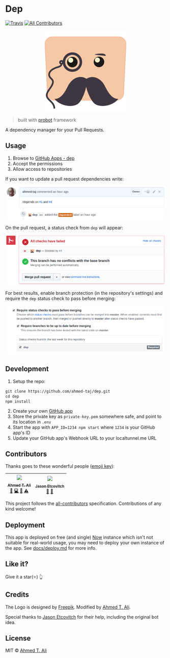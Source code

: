 # Dep

[![Travis](https://img.shields.io/travis/ahmed-taj/dep.svg)](https://travis-ci.org/ahmed-taj/dep)
[![All Contributors](https://img.shields.io/badge/all_contributors-2-orange.svg?style=flat-square)](#contributors)

<p align="center">
  <img src="./docs/assets/logo.png" width="256" height="256" alt="bot logo">
</p>

> built with [probot](https://github.com/probot/probot) framework

A dependency manager for your Pull Requests.

## Usage

1. Browse to [GitHub Apps - dep][apps]
2. Accept the permissions
3. Allow access to repositories

If you want to update a pull request dependencies write:

![comment-screenshot][]

On the pull request, a status check from `dep` will appear:

![status-check-screenshot][]

For best results, enable branch protection (in the repository's settings) and require the `dep` status check to pass before merging:

![branch-protection-screenshot][]

[apps]: https://github.com/apps/dep
[status-check-screenshot]: ./docs/assets/status.png
[comment-screenshot]: ./docs/assets/comment.png
[branch-protection-screenshot]: ./docs/assets/settings.png

## Development

1. Setup the repo:

```shell
git clone https://github.com/ahmed-taj/dep.git
cd dep
npm install
```

2. Create your own [GitHub app][]
3. Store the private key as `private-key.pem` somewhere safe, and point to its location in `.env`
4. Start the app with `APP_ID=1234 npm start` where `1234` is your GitHub app's ID
5. Update your GitHub app's Webhook URL to your localtunnel.me URL

[GitHub app]: https://probot.github.io/docs/development/#configure-a-github-app

## Contributors

Thanks goes to these wonderful people ([emoji key](https://github.com/kentcdodds/all-contributors#emoji-key)):

<!-- ALL-CONTRIBUTORS-LIST:START - Do not remove or modify this section -->
| [<img src="https://avatars1.githubusercontent.com/u/12673605?v=4" width="100px;"/><br /><sub><b>Ahmed T. Ali</b></sub>](https://ahmed.sd)<br />[📝](#blog-ahmed-taj "Blogposts") [💻](https://github.com/ahmed-taj/dep/commits?author=ahmed-taj "Code") [📖](https://github.com/ahmed-taj/dep/commits?author=ahmed-taj "Documentation") [⚠️](https://github.com/ahmed-taj/dep/commits?author=ahmed-taj "Tests") | [<img src="https://avatars1.githubusercontent.com/u/10660468?v=4" width="100px;"/><br /><sub><b>Jason Etcovitch</b></sub>](https://jasonet.co)<br />[💬](#question-JasonEtco "Answering Questions") [🤔](#ideas-JasonEtco "Ideas, Planning, & Feedback") |
| :-------------------------------------------------------------------------------------------------------------------------------------------------------------------------------------------------------------------------------------------------------------------------------------------------------------------------------------------------------------------------------------------------------------: | :------------------------------------------------------------------------------------------------------------------------------------------------------------------------------------------------------------------------------------------------------: |
<!-- ALL-CONTRIBUTORS-LIST:END -->

This project follows the [all-contributors](https://github.com/kentcdodds/all-contributors) specification. Contributions of any kind welcome!

## Deployment

This app is deployed on free (and single) [Now](https://now.sh) instance which isn't not suitable for real-world usage, you may need to deploy your own instance of the app. See [docs/deploy.md](./docs/deploy.md) for more info.

## Like it?

Give it a star(:star:) :point_up_2:

## Credits

The Logo is designed by [Freepik](https://www.freepik.com/free-vector/green-and-blue-retro-robots-collection_721192.htm). Modified by [Ahmed T. Ali](https://github.com/ahmed-taj).

Special thanks to [Jason Etcovitch](https://github.com/JasonEtco) for their help, including the original bot idea.

## License

MIT © [Ahmed T. Ali](https://github.com/ahmed-taj)

